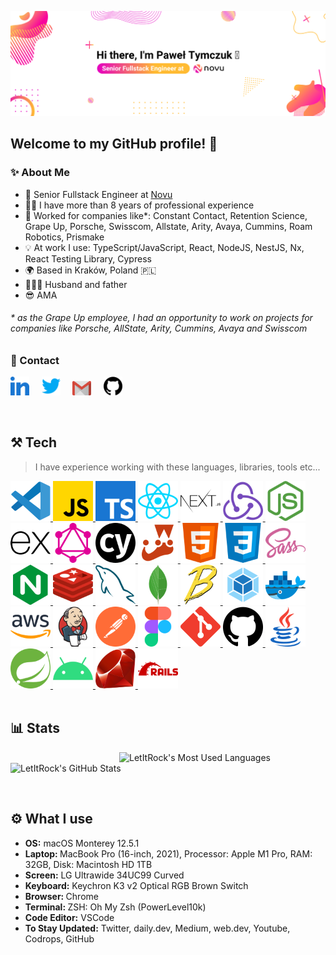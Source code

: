 <a href="https://novu.co/" target="_blank"><img src="https://github.com/LetItRock/LetItRock/blob/main/img/header.png" alt="Hi there, I'm Paweł Tymczuk :wave:" /><a/>
<br>

<h2 align="left">Welcome to my GitHub profile! 🙌</h2>
<h3 align="left">✨ About Me</h2>

- 💼 Senior Fullstack Engineer at <a href="https://novu.co/">Novu</a>
- 👨‍💻 I have more than 8 years of professional experience
- 🏢 Worked for companies like\*: Constant Contact, Retention Science, Grape Up, Porsche, Swisscom, Allstate, Arity, Avaya, Cummins, Roam Robotics, Prismake
- 💡 At work I use: TypeScript/JavaScript, React, NodeJS, NestJS, Nx, React Testing Library, Cypress
- 🌍 Based in Kraków, Poland 🇵🇱
- 👨‍👩‍👧 Husband and father
- 😎 AMA

<h6>* as the Grape Up employee, I had an opportunity to work on projects for companies like Porsche, AllState, Arity, Cummins, Avaya and Swisscom<h6>

<h3 align="left">💬 Contact</h3>
<p align="left">
  <a href="https://in.linkedin.com/in/paweltymczuk"><img src="./img/linkedin.svg" width="30px" alt="LinkedIn"></a> &nbsp; &nbsp;
  <a href="https://twitter.com/paweltymczuk"><img src="./img/twitter.svg" width="30px" alt="Twitter"></a> &nbsp; &nbsp;
  <a href="mailto:pawel.tymczuk@gmail.com"><img src="./img/gmail.png" width="30px" alt="Gmail"></a> &nbsp; &nbsp;
  <a href="https://github.com/LetItRock"><img src="./img/github.svg" width="30px" alt="GitHub"></a> &nbsp; &nbsp;
</p>

<br>
<h2 align="left">⚒️ Tech</h2>

> I have experience working with these languages, libraries, tools etc...

<a href="https://code.visualstudio.com/" target="_blank">
  <img src="./img/vscode.svg" width="64" height="64" alt="JavaScript" />
</a>
<a href="https://developer.mozilla.org/en-US/docs/Web/JavaScript" target="_blank">
  <img src="./img/javascript.svg" width="64" height="64" alt="JavaScript" />
</a>
<a href="https://www.typescriptlang.org/" target="_blank">
  <img src="./img/typescript.svg" width="64" height="64" alt="TypeScript" />
</a>
<a href="https://reactjs.org/" target="_blank">
  <img src="./img/reactjs.svg" width="64" height="64" alt="React" />
</a>
<a href="https://nextjs.com/" target="_blank">
  <img src="./img/nextjs.svg" width="64" height="64" alt="React" />
</a>
<a href="https://redux.js.org/" target="_blank">
  <img src="./img/redux.svg" width="64" height="64" alt="React" />
</a>
<a href="https://nodejs.org/en/" target="_blank">
  <img src="./img/nodejs.svg" width="64" height="64" alt="CSS" />
</a>
<a href="https://expressjs.com/" target="_blank">
  <img src="./img/express.svg" width="64" height="64" alt="CSS" />
</a>
<a href="https://graphql.org/" target="_blank">
  <img src="./img/graphql.svg" width="64" height="64" alt="CSS" />
</a>
<a href="https://www.cypress.io/" target="_blank">
  <img src="./img/cypress.svg" width="64" height="64" alt="CSS" />
</a>
<a href="https://jestjs.io/" target="_blank">
  <img src="./img/jest.svg" width="64" height="64" alt="CSS" />
</a>
<a href="https://developer.mozilla.org/en-US/docs/Web/HTML" target="_blank">
  <img src="./img/html.svg" width="64" height="64" alt="HTML" />
</a>
<a href="https://developer.mozilla.org/en-US/docs/Web/CSS" target="_blank">
  <img src="./img/css.svg" width="64" height="64" alt="CSS" />
</a>
<a href="https://sass-lang.com/" target="_blank">
  <img src="./img/sass.svg" width="64" height="64" alt="CSS" />
</a>
<a href="https://www.nginx.com/" target="_blank">
  <img src="./img/nginx.svg" width="64" height="64" alt="CSS" />
</a>
<a href="https://redis.io/" target="_blank">
  <img src="./img/redis.svg" width="64" height="64" alt="CSS" />
</a>
<a href="https://www.mysql.com/" target="_blank">
  <img src="./img/mysql.svg" width="64" height="64" alt="CSS" />
</a>
<a href="https://www.mongodb.com/" target="_blank">
  <img src="./img/mongodb.svg" width="64" height="64" alt="CSS" />
</a>
<a href="https://babeljs.io/" target="_blank">
  <img src="./img/babel.svg" width="64" height="64" alt="CSS" />
</a>
<a href="https://webpack.js.org/" target="_blank">
  <img src="./img/webpack.svg" width="64" height="64" alt="CSS" />
</a>
<a href="https://www.docker.com/" target="_blank">
  <img src="./img/docker.svg" width="64" height="64" alt="CSS" />
</a>
<a href="https://aws.amazon.com/" target="_blank">
  <img src="./img/aws.svg" width="64" height="64" alt="CSS" />
</a>
<a href="https://www.jenkins.io/" target="_blank">
  <img src="./img/jenkins.svg" width="64" height="64" alt="CSS" />
</a>
<a href="https://www.postman.com/" target="_blank">
  <img src="./img/postman.svg" width="64" height="64" alt="CSS" />
</a>
<a href="https://www.figma.com/" target="_blank">
  <img src="./img/figma.svg" width="64" height="64" alt="CSS" />
</a>
<a href="https://git-scm.com/" target="_blank">
  <img src="./img/git.svg" width="64" height="64" alt="CSS" />
</a>
<a href="https://github.com/" target="_blank">
  <img src="./img/github.svg" width="64" height="64" alt="CSS" />
</a>
<a href="https://www.java.com/en/" target="_blank">
  <img src="./img/java.svg" width="64" height="64" alt="CSS" />
</a>
<a href="https://spring.io/" target="_blank">
  <img src="./img/spring.svg" width="64" height="64" alt="CSS" />
</a>
<a href="https://www.android.com/intl/en_US/" target="_blank">
  <img src="./img/android.svg" width="64" height="64" alt="CSS" />
</a>
<a href="https://www.ruby-lang.org/en/" target="_blank">
  <img src="./img/ruby.svg" width="64" height="64" alt="CSS" />
</a>
<a href="https://rubyonrails.org/" target="_blank">
  <img src="./img/rails.svg" width="64" height="64" alt="CSS" />
</a>

<br/>
<br/>
<h2 align="left">📊 Stats</h2>

<img src="https://github-readme-stats.vercel.app/api/top-langs/?username=LetItRock&layout=compact&title_color=2F67F8&bg_color=fff" alt="LetItRock's Most Used Languages" align="right" width="330">

![LetItRock's GitHub Stats](https://github-readme-stats.vercel.app/api?username=LetItRock&show_icons=true&title_color=2F67F8&icon_color=945BF0&text_color=F8049C&bg_color=fff&count_private=true&include_all_commits=true)

<br/>
<h2 align="left">⚙️ What I use</h2>
<ul>
  <li><b>OS:</b> macOS Monterey 12.5.1</li>
  <li><b>Laptop: </b> MacBook Pro (16-inch, 2021), Processor: Apple M1 Pro, RAM: 32GB, Disk: Macintosh HD 1TB</li>
  <li><b>Screen:</b> LG Ultrawide 34UC99 Curved</li>
  <li><b>Keyboard:</b> Keychron K3 v2 Optical RGB Brown Switch</li>
  <li><b>Browser: </b> Chrome</li>
  <li><b>Terminal: </b> ZSH: Oh My Zsh (PowerLevel10k)</li>
  <li><b>Code Editor:</b> VSCode</li>
  <li><b>To Stay Updated:</b> Twitter, daily.dev, Medium, web.dev, Youtube, Codrops, GitHub</li>
</ul>	
